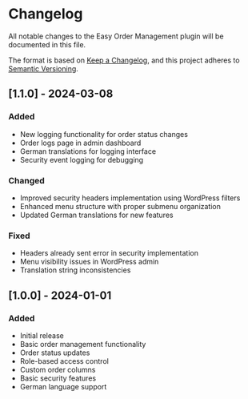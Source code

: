 # Changelog

All notable changes to the Easy Order Management plugin will be documented in this file.

The format is based on [Keep a Changelog](https://keepachangelog.com/en/1.0.0/),
and this project adheres to [Semantic Versioning](https://semver.org/spec/v2.0.0.html).

## [1.1.0] - 2024-03-08

### Added
- New logging functionality for order status changes
- Order logs page in admin dashboard
- German translations for logging interface
- Security event logging for debugging

### Changed
- Improved security headers implementation using WordPress filters
- Enhanced menu structure with proper submenu organization
- Updated German translations for new features

### Fixed
- Headers already sent error in security implementation
- Menu visibility issues in WordPress admin
- Translation string inconsistencies

## [1.0.0] - 2024-01-01

### Added
- Initial release
- Basic order management functionality
- Order status updates
- Role-based access control
- Custom order columns
- Basic security features
- German language support 